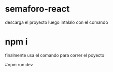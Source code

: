 # semaforo-react

descarga el proyecto luego intalalo con el comando 

# npm i

finalmente usa el comando para correr el poyecto

#npm run dev


